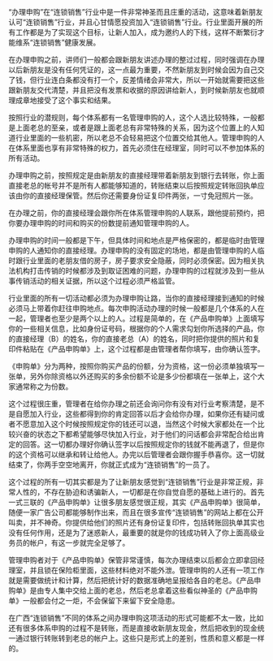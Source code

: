 “办理申购”在“连锁销售”行业中是一件非常神圣而且庄重的活动，这意味着新朋友认可“连锁销售”行业，并且心甘情愿投资加入“连锁销售”行业。行业里面开展的所有工作都是为了实现这个目标，让新人加入，成为邀约人的下线，这样不断繁衍才能维系“连锁销售”健康发展。

在办理申购之前，讲师们一般都会跟新朋友讲述办理的整过过程，同时强调在办理以后新朋友是没有任何凭证的，这一点最为重要，不然新朋友到时候会因为自己交了钱，但行业连白条都没有打一个，反差情绪会非常大，所以一开始就需要把这些跟新朋友交代清楚，并且把没有发票和收据的原因讲给新人，到时候新朋友也就顺理成章地接受了这个事实和结果。

按照行业的潜规则，每个体系都有一名管理申购的人，这个人选比较特殊，一般都是上面老总的至亲，或者是跟上面老总有非常特殊的关系，因为这个位置上的人知道行业里面的一些机密，所以老总不会轻易把这个位置交给其他人。管理申购的人在体系里面也享有非常特殊的权力，首先必须住在经理室，同时可以不参加体系的所有活动。

办理申购之前，按照规定是由新朋友的直接经理带着新朋友到银行去转账，你上面直接老总的帐号并不是所有人都能够知道的，转账结束以后按照规定转账回执单应该由你的直接经理保管。然后你还需要身份证复印件两张，一寸免冠照片一张。

在办理之前，你的直接经理会跟你所在体系管理申购的人联系，跟他提前预约，把你要办理申购的时间和购买的份数提前通知管理申购的人。

办理申购的时间一般都是下午，但具体时间和地点是严格保密的，都是临时由管理申购的人通知你的直接经理。办理申购的没有固定的场地，都是由管理申购的人临时跟行业里面的老朋友借的房子，房子要求安全隐蔽，同时必须保密。因为相关执法机构打击传销的时候都涉及到取证困难的问题，办理申购的过程就涉及到一些从事传销活动的相关证据，所以这个过程必须严格监管。

行业里面的所有一切活动都必须为办理申购让路，当你的直接经理接到通知的时候必须马上带着你赶往申购地点。每次申购活动办理的时候一般都是几个体系的人在一起，管理者也至少是两个以上的人。过程是简单的，在《产品申购单》上面填写你的一些相关信息，比如身份证号码，根据你的个人需求勾划你所选择的产品，你的直接经理（B）的姓名，你的直接老总（A）的姓名，同时把你提供的照片和复印件粘贴在《产品申购单》上，这个过程都是由管理者帮你填写，由你确认签字。

《申购单》分为两种，按照你购买产品的份额，分为资格，这一份必须单独填写一张单，另外你除资格以外还购买的多余份额不论是多少份都填在一张单上，这个大家通常称之为份数。

这个过程很庄重，管理者在给你办理之前还会询问你有没有对行业考察清楚，是不是自愿加入行业，这些都得到你的肯定回答以后才会给你办理，如果你还有疑问或者不愿意加入这个时候按照规定你的钱还可以退，当然这个时候大家都处在一个比较兴奋的状态之下都希望能够尽快加入行业，对于他们的问话都会非常配合给出肯定的回答。这一切都办理好你确认签字以后按照规定你的钱就不能再退了，但是你的这个资格可以继承和转让给他人。办完以后管理者会跟你握手恭喜你。这一切就结束了，你两手空空地离开，你就正式成为“连锁销售”的一员了。

这个过程的所有一切其实都是为了让新朋友感觉到“连锁销售”行业是非常正规，非常人性的，不存在胁迫和诱骗新人，一切都是在你自觉自愿的基础上进行的。首先一式三联的《产品申购单》让很多朋友感觉很正规，其实《产品申购单》很简单，随便一家广告公司都能够制作出来，而且在很多宣传“连锁销售”的网站上都在公开叫卖，并不神奇。你提供给他们的照片还有身份证复印件，包括转账回执单其实也没有任何作用，还是为了迷惑新人，最重要的就是你的钱成功转入了你上面高级业务员的帐户，有这一步就完全足够了。

管理申购者对于《产品申购单》保管非常谨慎，每次办理结束以后都会立即拿回经理室，并且锁在保险柜里面，这些材料绝对不能外泄。管理申购的人还有一项工作就是需要做统计和计算，然后把统计好的数据准确地呈报给各自的老总。《产品申购单》是由专人集中交给上面的老总，然后老总拿着这些看似神圣的《产品申购单》一般都会付之一炬，不会保留下来留下安全隐患。

在广西“连锁销售”不同的体系之间办理申购这项活动的形式可能都不太一致，比如还有很多体系申购的过程不是转账，而是直接收新朋友现金，然后把收到的现金统一通过银行转账转到老总的帐户上。这些只是形式上的差别，性质和意义都是一样的。
